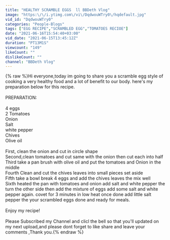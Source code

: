 ```yaml
---
title: "HEALTHY SCRAMBLE EGGS  ll BBDeth Vlog"
image: "https:\/\/i.ytimg.com\/vi\/DqdwouWTry0\/hqdefault.jpg"
vid_id: "DqdwouWTry0"
categories: "People-Blogs"
tags: ["EGG RECIPE","SCRAMBLED EGG","TOMATOES RECIOE"]
date: "2021-06-16T15:54:40+03:00"
vid_date: "2021-06-15T13:45:12Z"
duration: "PT13M1S"
viewcount: "149"
likeCount: ""
dislikeCount: ""
channel: "BBDeth Vlog"
---
```

{% raw %}Hi everyone,today im going to share you a scramble egg style of cooking a very healthy food and a lot of benefit to our body. here's my preparation below for this recipe.<br /><br />PREPARATION:<br /><br />4 eggs<br />2 Tomatoes <br />Onion<br />Salt<br />white pepper<br />Chives<br />Olive oil<br /><br />First, clean the onion and cut in circle shape <br />Second,clean tomatoes and cut same with the onion then cut each into half <br />Third take a pan brush with olive oil and put the tomatoes and Onion in the middle<br />Fourth Clean and cut the chives leaves into small pieces set aside<br />Fifth take a bowl break 4 eggs and add the chives leaves the mix well<br />Sixth heated the pan with tomatoes and onion add salt and white pepper the turn the other side  then add the mixture of eggs  add some salt and white pepper again. covet for 3 minutes in low heat once done add little salt pepper the your scrambled eggs done and ready for meals.<br /><br />Enjoy my recipe!<br /><br />Please Subscribed my Channel and clicl the bell so that you'll updated on my next upload,and please dont forget to like share and leave your comments ,Thank you.{% endraw %}
